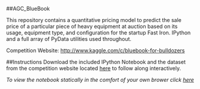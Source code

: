 ##AGC_BlueBook

This repository contains a quantitative pricing model to predict the sale price of a particular piece of heavy equipment at auction based on its usage, equipment type, and configuration for the startup Fast Iron.  IPython and a full array of PyData utilities used throughout. 

Competition Website: http://www.kaggle.com/c/bluebook-for-bulldozers

##Instructions
Download the included IPython Notebook and the dataset from the competition website located [here](http://www.kaggle.com/c/bluebook-for-bulldozers/data) to follow along interactively.

_To view the notebook statically in the comfort of your own brower click [here](http://nbviewer.ipython.org/urls/raw.github.com/agconti/AGC_BlueBook/master/BlueBook.ipynb#)_